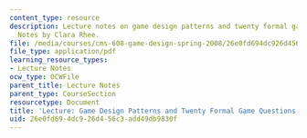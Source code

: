 ```yaml
---
content_type: resource
description: Lecture notes on game design patterns and twenty formal game questions.
  Notes by Clara Rhee.
file: /media/courses/cms-608-game-design-spring-2008/26e0fd694dc926d456c3add49db9830f_MITCMS_608s08_lec_notes05.pdf
file_type: application/pdf
learning_resource_types:
- Lecture Notes
ocw_type: OCWFile
parent_title: Lecture Notes
parent_type: CourseSection
resourcetype: Document
title: 'Lecture: Game Design Patterns and Twenty Formal Game Questions'
uid: 26e0fd69-4dc9-26d4-56c3-add49db9830f
---
```

